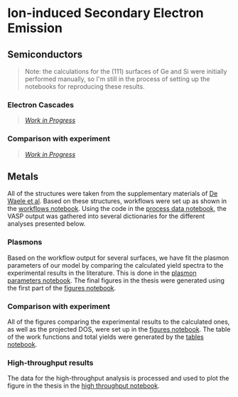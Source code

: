 # Ion-induced Secondary Electron Emission

## Semiconductors

> Note: the calculations for the (111) surfaces of Ge and Si were initially performed manually, so I'm still in the process of setting up the notebooks for reproducing these results.

### Electron Cascades

> [_Work in Progress_](../../figures/moss_fire.gif)

### Comparison with experiment

> [_Work in Progress_](../../figures/moss_fire.gif)

## Metals

All of the structures were taken from the supplementary materials of [De Waele et al](https://journals.aps.org/prb/abstract/10.1103/PhysRevB.94.235418). Based on these structures, workflows were set up as shown in the [workflows notebook](metals/workflows.ipynb). Using the code in the [process data notebook](process_data.ipynb), the VASP output was gathered into several dictionaries for the different analyses presented below.

### Plasmons

Based on the workflow output for several surfaces, we have fit the plasmon parameters of our model by comparing the calculated yield spectra to the experimental results in the literature. This is done in the [plasmon parameters notebook](metals/plasmon_parameters.ipynb). The final figures in the thesis were generated using the first part of the [figures notebook](metals/figures.ipynb).

### Comparison with experiment

All of the figures comparing the experimental results to the calculated ones, as well as the projected DOS, were set up in the [figures notebook](metals/figures.ipynb). The table of the work functions and total yields were generated by the [tables notebook](metals/tables.ipynb).

### High-throughput results

The data for the high-throughput analysis is processed and used to plot the figure in the thesis in the [high throughput notebook](metals/high_throughput.ipynb). 
